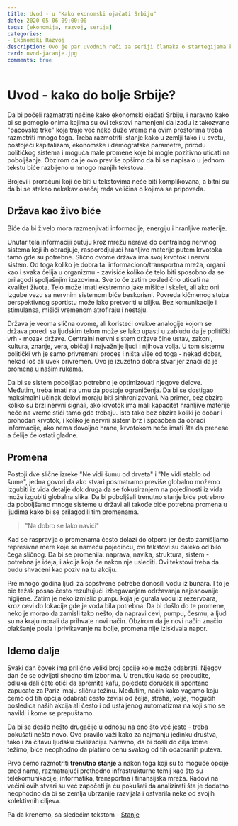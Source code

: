 ```yaml
---
title: Uvod - u "Kako ekonomski ojačati Srbiju" 
date: 2020-05-06 09:00:00
tags: [ekonomija, razvoj, serija]
categories:
- Ekonomski Razvoj 
description: Ovo je par uvodnih reči za seriji članaka o startegijama kako ekonomski ojačati Srbiju
card: uvod-jacanje.jpg
comments: true
---
```



# Uvod - kako do bolje Srbije?

Da bi počeli razmatrati načine kako ekonomski ojačati Srbiju, i naravno kako bi se pomoglo onima kojima su ovi tekstovi namenjeni da izađu iz takozvane "pacovske trke" koja traje već neko duže vreme na ovim prostorima treba razmotriti mnogo toga. Treba razmotriti: stanje kako u zemlji tako i u svetu, postojeći kapitalizam, ekonomske i demografske parametre, prirodu političkog sistema i moguća male promene koje bi mogle pozitivno uticati na poboljšanje. Obzirom da je ovo previše opširno da bi se napisalo u jednom tekstu biće razbijeno u mnogo manjih tekstova.

Brojevi i proračuni koji će biti u tekstovima neće biti komplikovana, a bitni su da bi se stekao nekakav osećaj reda veličina o kojima se pripoveda.


## Država kao živo biće
Biće da bi živelo mora razmenjivati informacije, energiju i hranljive materije. 

Unutar tela informaciji putuju kroz mrežu nerava do centralnog nervnog sistema koji ih obradjuje, rasporedjujući hranljive materije putem krvotoka tamo gde su potrebne. Slično ovome država ima svoj krvotok i nervni sistem. Od toga koliko je dobra ta: informaciono/transportna mreža, organi kao i svaka ćelija u organizmu - zavisiće koliko će telo biti sposobno da se prilagodi spoljašnjim izazovima. Sve to će zatim posledično uticati na kvalitet života.
Telo može imati ekstremno jake mišiće i skelet, ali ako oni izgube vezu sa nervnim sistemom biće beskorisni. Povreda kičmenog stuba perspektivnog sportistu može lako pretvoriti u biljku. Bez komunikacije i stimulansa, mišići vremenom atrofiraju i nestaju.

Država je veoma slična ovome, ali koristеći ovakve analogije kojom se država poredi sa ljudskim telom može se lako upasti u zabludu da je politički vrh - mozak države. Centralni nervni sistem države čine ustav, zakoni, kultura, znanje, vera, običaji i najvažnije ljudi i njihova volja. U tom sistemu politički vrh je samo privremeni proces i ništa više od toga - nekad dobar, nekad loš ali uvek privremen. Ovo je izuzetno dobra stvar jer znači da je promena u našim rukama.

Da bi se sistem poboljšao potrebno je optimizovati njegove delove. Međutim, treba imati na umu da postoje ograničenja. Da bi se dostigao maksimalni učinak delovi moraju biti sinhronizovani. Na primer, bez obzira koliko su brzi nervni signali, ako krvotok ima mali kapacitet hranljive materije neće na vreme stići tamo gde trebaju. Isto tako bez obzira koliki je dobar i prohodan krvotok, i koliko je nervni sistem brz i sposoban da obradi informacije, ako nema dovoljno hrane, krvotokom neće imati šta da prenese a ćelije će ostati gladne.


## Promena

Postoji dve slične izreke "Ne vidi šumu od drveta" i "Ne vidi stablo od šume", jedna govori da ako stvari posmatramo previše globalno možemo izgubiti iz vida detalje dok druga da se fokusiranjem na pojedinosti iz vida može izgubiti globalna slika. Da bi poboljšali trenutno stanje biće potrebno da poboljšamo mnoge sisteme u državi ali takođe biće potrebna promena u ljudima kako bi se prilagodili tim promenama.

> "Na dobro se lako navići"

Kad se raspravlja o promenama često dolazi do otpora jer često zamišljamo represivne mere koje se nameću pojedincu, ovi tekstovi su daleko od bilo čega sličnog. Da bi se promenila: naprava, navika, struktura, sistem - potrebna je ideja, i akcija koja će nakon nje uslediti. Ovi tekstovi treba da budu shvaćeni kao poziv na tu akciju.

Pre mnogo godina ljudi za sopstvene potrebe donosili vodu iz bunara. I to je bio težak posao često rezultujući izbegavanjem održavanja najosnovnije higijene. Zatim je neko izmislio pumpu koja je gurala vodu iz rezervoara, kroz cevi do lokacije gde je voda bila potrebna. Da bi došlo do te promene, neko je morao da zamisli tako nešto, da napravi cevi, pumpu, česmu, a ljudi su na kraju morali da prihvate novi način. Obzirom da je novi način značio olakšanje posla i privikavanje na bolje, promena nije iziskivala napor.


## Idemo dalje

Svaki dan čovek ima prilično veliki broj opcije koje može odabrati. Njegov dan će se odvijati shodno tim izborima. U trenutku kada se probudite, odluka dali ćete otići da spremite kafu, pojedete doručak ili spontano zapucate za Pariz imaju sličnu težinu. Međutim, način kako vagamo koju ćemo od tih opcija odabrati često zavisi od želja, straha, volje, mogućih posledica naših akcija ali često i od ustaljenog automatizma na koji smo se navikli i kome se prepuštamo.

Da bi se desilo nešto drugačije u odnosu na ono što već jeste - treba pokušati nešto novo. Ovo pravilo važi kako za najmanju jedinku društva, tako i za čitavu ljudsku civilizaciju. Naravno, da bi došli do cilja kome težimo, biće neophodno da platimo cenu svakog od tih odabranih puteva. 

Prvo ćemo razmotriti **trenutno stanje** a nakon toga koji su to moguće opcije pred nama, razmatrajući prethodno infrastrukturne temlj kao što su telekomunikacije, informatika, transportna i finansijska mreža. Radovi na većini ovih stvari su već započeti ja ću pokušati da analizirati šta je dodatno neophodno da bi se zemlja ubrzanije razvijala i ostvarila neke od svojih kolektivnih ciljeva.

Pa da krenemo, sa sledećim tekstom - [Stanje](/articles/01-stanje/)
